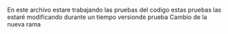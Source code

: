 En este archivo estare trabajando las pruebas del codigo
estas pruebas las estaré modificando durante un tiempo
versionde prueba
Cambio de la nueva rama